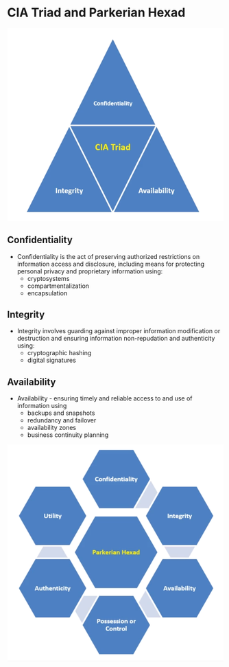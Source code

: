 # CIA Triad and Parkerian Hexad

![CIA Triad](./../img/cia-triad.png)

## Confidentiality

* Confidentiality is the act of preserving authorized restrictions on information access and disclosure, including means for protecting personal privacy and proprietary information using:
    + cryptosystems
    + compartmentalization
    + encapsulation

## Integrity

* Integrity involves guarding against improper information modification or destruction and ensuring information non-repudation and authenticity using:
    + cryptographic hashing
    + digital signatures

## Availability

* Availability - ensuring timely and reliable access to and use of information using
    + backups and snapshots
    + redundancy and failover
    + availability zones
    + business continuity planning

![Parkerian Hexad](./../img/parkerian-hexad.png)

